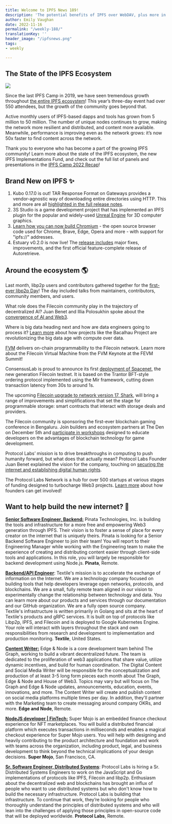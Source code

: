 ```yaml
---
title: Welcome to IPFS News 189!
description: 'The potential benefits of IPFS over WebDAV, plus more in IPFS News 187. '
author: Emily Vaughan
date: 2022-11-16
permalink: "/weekly-188/"
translationKey: ''
header_image: "/ipfsnews.png"
tags:
- weekly

---
```

## **The State of the IPFS Ecosystem**

![](../assets/ipfs-blog-header_-chromium-protocol-handlers-post.png)

Since the last IPFS Camp in 2019, we have seen tremendous growth throughout [the entire IPFS ecosystem](https://youtu.be/fGwhPLik3_4)! This year’s three-day event had over 550 attendees, but the growth of the community goes beyond that.

  
Active monthly users of IPFS-based dapps and tools has grown from 5 million to 50 million. The number of unique nodes continues to grow, making the network more resilient and distributed, and content more available. Meanwhile, performance is improving even as the network grows: it’s now 50x faster to find content across the network.  
  
Thank you to everyone who has become a part of the growing IPFS community! Learn more about the state of the IPFS ecosystem, the new IPFS Implementations Fund, and check out the full list of panels and presentations in the [IPFS Camp 2022 Recap](https://blog.ipfs.tech/2022-11-22-ipfs-camp-22-recap/)!

## **Brand New on IPFS ✨**

1. Kubo 0.17.0 is out! TAR Response Format on Gateways provides a vendor-agnostic way of downloading entire directories using HTTP. This and more are all [highlighted in the full release notes](https://github.com/ipfs/kubo/releases/tag/v0.17.0).
2. 3S Studio is a game development project that has implemented an IPFS plugin for the popular and widely-used [Unreal Engine](https://blog.ipfs.tech/2022-11-15-3s-studio/) for 3D computer graphics.
3. [Learn how you can now build Chromium](https://blog.ipfs.tech/14-11-2022-igalia-chromium/) - the open source browser code used for Chrome, Brave, Edge, Opera and more - with support for "ipfs://" addresses.
4. Estuary v0.2.0 is now live! The [release includes](https://twitter.com/Estuary_Tech/status/1597313610019393536) major fixes, improvements, and the first official feature-complete release of Autoretrieve.

## **Around the ecosystem 🌎**

Last month, libp2p users and contributors gathered together for the [first-ever libp2p Day](https://blog.ipfs.tech/2022-11-22-libp2p-day-2022-recap/)! The day included talks from maintainers, contributors, community members, and users.

What role does the Filecoin community play in the trajectory of decentralized AI? Juan Benet and Illia Polosukhin spoke about the [convergence of AI and Web3](https://www.youtube.com/watch?v=sQZJjH2wZHw&t=2s).

Where is big data heading next and how are data engineers going to process it? [Learn more](https://www.youtube.com/watch?v=RZopDyTJ1pk) about how projects like the Bacalhau Project are revolutionizing the big data age with compute over data.

[FVM](https://www.youtube.com/watch?v=RvM-B0E9Hoc) delivers on-chain programmability to the Filecoin network. Learn more about the Filecoin Virtual Machine from the FVM Keynote at the FEVM Summit!  
  
ConsensusLab is proud to announce its first [deployment of Spacenet](https://github.com/consensus-shipyard/spacenet), the new generation Filecoin testnet. It is based on the Trantor BFT-style ordering protocol implemented using the Mir framework, cutting down transaction latency from 30s to around 1s.

The upcoming [Filecoin upgrade to network version 17, Shark](https://filecoin.io/blog/posts/filecoin-network-v17-shark-upgrade/), will bring a range of improvements and simplifications that set the stage for programmable storage: smart contracts that interact with storage deals and providers.

The Filecoin community is sponsoring the first-ever blockchain gaming conference in Bengaluru. Join builders and ecosystem partners at The Den on December 5th and [participate in workshops](https://eiusgtz4fq6.typeform.com/to/iIA5f27F?typeform-source=events.godwoken.com) designed to educate developers on the advantages of blockchain technology for game development.

Protocol Labs’ mission is to drive breakthroughs in computing to push humanity forward, but what does that actually mean? Protocol Labs Founder Juan Benet explained the vision for the company, touching on [securing the internet and establishing digital human rights](https://www.youtube.com/watch?v=8lDwBnQ9Wuc).

The Protocol Labs Network is a hub for over 500 startups at various stages of funding designed to turbocharge Web3 projects. [Learn more](https://www.youtube.com/watch?v=3JRg66DC3ok&t=3s) about how founders can get involved!

## **Want to help build the new internet? 💼**

[**Senior Software Engineer, Backend:**](https://angel.co/company/pinatacloud/jobs/2488893-senior-software-engineer-backend) Pinata Technologies, Inc. is building the tools and infrastructure for a more free and empowering Web3 generation through IPFS. Their vision is to foster a sense of place for every creator on the internet that is uniquely theirs. Pinata is looking for a Senior Backend Software Engineer to join their team! You will report to their Engineering Manager while working with the Engineering team to make the experience of creating and distributing content easier through client-side tools and applications. In this role, you will largely be responsible for backend development using Node.js. **Pinata**, Remote.

[**Backend/API Engineer**](https://www.linkedin.com/jobs/view/backend-api-engineer-at-textile-3376425642?refId=rYACbGKfnvYvqiFQ6B%2BTEQ%3D%3D&trackingId=EySJEEN839Nc6zxTail21w%3D%3D&trk=public_jobs_topcard-title): Textile's mission is to accelerate the exchange of information on the Internet. We are a technology company focused on building tools that help developers leverage open networks, protocols, and blockchains. We are a small, fully remote team aligned in our vision to experimentally change the relationship between technology and data. You can learn more about our products and services through our documentation and our GitHub organization. We are a fully open source company.  
Textile's infrastructure is written primarily in Golang and sits at the heart of Textile's products and gRPC services. It is built on top of protocols like Libp2p, IPFS, and Filecoin and is deployed to Google Kubernetes Engine. Your role will interact with layers throughout the stack and own responsibilities from research and development to implementation and production monitoring. **Textile**, United States.  
  
[**Content Writer:**](https://boards.greenhouse.io/edgeandnode/jobs/4111144005) Edge & Node is a core development team behind The Graph, working to build a vibrant decentralized future. The team is dedicated to the proliferation of web3 applications that share value, utilize dynamic incentives, and build for human coordination. The Digital Content and Social Media Writer will be responsible for the conceptualization and production of at least 3-5 long form pieces each month about The Graph, Edge & Node and House of Web3. Topics may vary but will focus on The Graph and Edge & Node updates, announcements, education, events, innovations, and more. The Content Writer will create and publish content on social media platforms multiple times per day. In addition, they'll partner with the Marketing team to create messaging around company OKRs, and more. **Edge and Node**, Remote.  
  
[**NodeJS developer | FinTech:**](https://www.linkedin.com/jobs/view/nodejs-developer-fintech-at-supermojo-3356945255?refId=8qQPjwNzIDpcuwJDzbSMow%3D%3D&trackingId=i9xHYRlVTS2pJfbq3%2F7S5A%3D%3D&trk=public_jobs_topcard-title) Super Mojo is an embedded finance checkout experience for NFT marketplaces. You will build a distributed financial platform which executes transactions in milliseconds and enables a magical checkout experience for Super Mojo users. You will help with designing and heavily contributing to the product architecture and foundation and work with teams across the organization, including product, legal, and business development to think beyond the technical implications of your design decisions. **Super Mojo**, San Francisco, CA.  
  
[**Sr. Software Engineer, Distributed Systems**](https://boards.greenhouse.io/protocollabs/jobs/4283628004): Protocol Labs is hiring a Sr. Distributed Systems Engineers to work on the JavaScript and Go implementations of protocols like IPFS, Filecoin and libp2p. Enthusiasm about the decentralized web and blockchains has brought an influx of people who want to use distributed systems but who don't know how to build the necessary infrastructure. Protocol Labs is building that infrastructure. To continue that work, they’re looking for people who thoroughly understand the principles of distributed systems and who will lean into the challenges of applying those principles in open-source code that will be deployed worldwide. **Protocol Labs**, Remote.